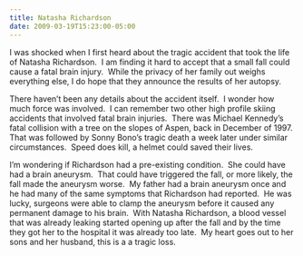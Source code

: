 ```yaml
---
title: Natasha Richardson
date: 2009-03-19T15:23:00-05:00
---
```

I was shocked when I first heard about the tragic accident that took the life of Natasha Richardson.  I am finding it hard to accept that a small fall could cause a fatal brain injury.  While the privacy of her family out weighs everything else, I do hope that they announce the results of her autopsy.  

There haven’t been any details about the accident itself.  I wonder how much force was involved.  I can remember two other high profile skiing accidents that involved fatal brain injuries.  There was Michael Kennedy’s fatal collision with a tree on the slopes of Aspen, back in December of 1997.  That was followed by Sonny Bono’s tragic death a week later under similar circumstances.  Speed does kill, a helmet could saved their lives.

I’m wondering if Richardson had a pre-existing condition.  She could have had a brain aneurysm.  That could have triggered the fall, or more likely, the fall made the aneurysm worse.  My father had a brain aneurysm once and he had many of the same symptoms that Richardson had reported.  He was lucky, surgeons were able to clamp the aneurysm before it caused any permanent damage to his brain.  With Natasha Richardson, a blood vessel that was already leaking started opening up after the fall and by the time they got her to the hospital it was already too late.  My heart goes out to her sons and her husband, this is a a tragic loss.
